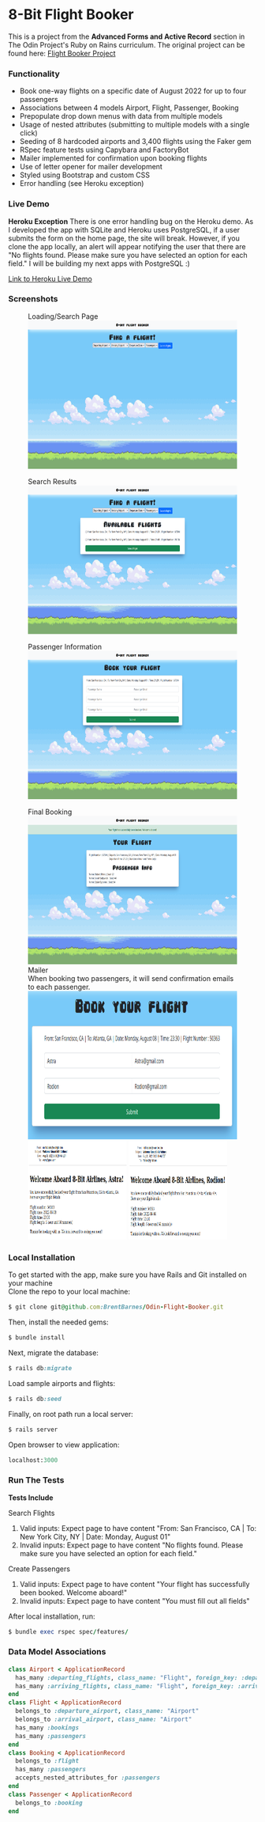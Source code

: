 
# 8-Bit Flight Booker

This is a project from the <strong>Advanced Forms and Active Record</strong> section in The Odin Project's Ruby on Rains curriculum.
The original project can be found here: [Flight Booker Project](https://www.theodinproject.com/lessons/ruby-on-rails-flight-booker)

### Functionality

- Book one-way flights on a specific date of August 2022 for up to four passengers
- Associations between 4 models Airport, Flight, Passenger, Booking
- Prepopulate drop down menus with data from multiple models
- Usage of nested attributes (submitting to multiple models with a single click)
- Seeding of 8 hardcoded airports and 3,400 flights using the Faker gem
- RSpec feature tests using Capybara and FactoryBot
- Mailer implemented for confirmation upon booking flights
- Use of letter opener for mailer development
- Styled using Bootstrap and custom CSS
- Error handling (see Heroku exception)

### Live Demo
**Heroku Exception**
There is one error handling bug on the Heroku demo. As I developed the app with SQLite and Heroku uses PostgreSQL, if a user submits the form on the home page, the site will break. However, if you clone the app locally, an alert will appear notifying the user that there are "No flights found. Please make sure you have selected an option for each field." I will be building my next apps with PostgreSQL :)

[Link to Heroku Live Demo](https://eight-bit-flight-booker.herokuapp.com/)

### Screenshots

<p float = 'left' >
  <figure>
  <figcaption>Loading/Search Page</figcaption>
  <img src="img/FlightBooker1.png" alt="Flight Booker home page" width="600" height="300">
  </figure>
  <figure>
  <figcaption>Search Results</figcaption>
  <img src="img/FlightBooker2.png" alt="Flight booker search results" width="600" height="300">
  </figure>
  <figure>
  <figcaption>Passenger Information</figcaption>
  <img src="img/FlightBooker3.png" alt="Flight booker passenger details" width="600" height="300">
  </figure>
  <figure>
  <figcaption>Final Booking</figcaption>
  <img src="img/FlightBooker4.png" alt="Flight booker final booking" width="600" height="300">
  <figcaption>Mailer</figcaption>
  When booking two passengers, it will send confirmation emails to each passenger.
  <img src="img/PassengerMailer1.png" alt="Booking two passengers" width="600" height="300">
  <img src="img/PassengerMailer3.png" alt="First passenger email" width="200" height="200">
  <img src="img/PassengerMailer2.png" alt="Second passenger email" width="200" height="200">
  </figure>
</p>

### Local Installation
To get started with the app, make sure you have Rails and Git installed on your machine  
Clone the repo to your local machine: 
```ruby
$ git clone git@github.com:BrentBarnes/Odin-Flight-Booker.git
```
Then, install the needed gems:
```ruby
$ bundle install
```
Next, migrate the database:
```ruby
$ rails db:migrate
```
Load sample airports and flights:
```ruby
$ rails db:seed
```
Finally, on root path run a local server:
```ruby
$ rails server
```
Open browser to view application:
```ruby
localhost:3000
```

### Run The Tests
**Tests Include**

Search Flights
1. Valid inputs: Expect page to have content "From: San Francisco, CA | To: New York City, NY | Date: Monday, August 01"
2. Invalid inputs: Expect page to have content "No flights found. Please make sure you have selected an option for each field."

Create Passengers
1. Valid inputs: Expect page to have content "Your flight has successfully been booked. Welcome aboard!"
2. Invalid inputs: Expect page to have content "You must fill out all fields"

After local installation, run:
```ruby
$ bundle exec rspec spec/features/
```

### Data Model Associations
```ruby
class Airport < ApplicationRecord
  has_many :departing_flights, class_name: "Flight", foreign_key: :departure_airport_id
  has_many :arriving_flights, class_name: "Flight", foreign_key: :arrival_airport_id
end
class Flight < ApplicationRecord
  belongs_to :departure_airport, class_name: "Airport"
  belongs_to :arrival_airport, class_name: "Airport"
  has_many :bookings
  has_many :passengers
end
class Booking < ApplicationRecord
  belongs_to :flight
  has_many :passengers
  accepts_nested_attributes_for :passengers
end
class Passenger < ApplicationRecord
  belongs_to :booking
end
```